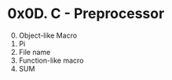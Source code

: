 0x0D. C - Preprocessor
======================

0. Object-like Macro
1. Pi
2. File name
3. Function-like macro
4. SUM

